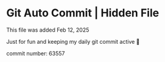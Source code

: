 # Git Auto Commit | Hidden File

This file was added Feb 12, 2025

Just for fun and keeping my daily git commit active 🤪

commit number: 63557

